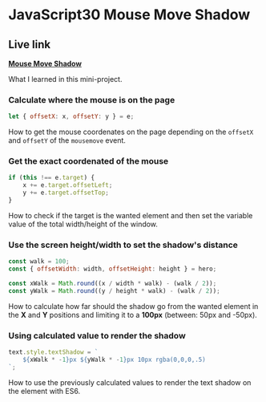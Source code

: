 # JavaScript30 Mouse Move Shadow

## Live link
**[Mouse Move Shadow](https://rawcdn.githack.com/Redvanisation/JavaScript-30/c4c9a3a6182d5997cd311ffeebd283def68c7193/16.Mouse-Move-Shadow/index.html)**

What I learned in this mini-project.

### Calculate where the mouse is on the page

``` javascript
let { offsetX: x, offsetY: y } = e;
```
How to get the mouse coordenates on the page depending on the `offsetX` and `offsetY` of the `mousemove` event.

### Get the exact coordenated of the mouse

``` javascript
if (this !== e.target) {
    x += e.target.offsetLeft;
    y += e.target.offsetTop;
}
```

How to check if the target is the wanted element and then set the variable value of the total width/height of the window.

### Use the screen height/width to set the shadow's distance

``` JavaScript
const walk = 100;
const { offsetWidth: width, offsetHeight: height } = hero;

const xWalk = Math.round((x / width * walk) - (walk / 2));
const yWalk = Math.round((y / height * walk) - (walk / 2));
```

How to calculate how far should the shadow go from the wanted element in the **X** and **Y** positions and limiting it to a **100px** (between: 50px and -50px).

### Using calculated value to render the shadow

``` JavaScript
text.style.textShadow = `
    ${xWalk * -1}px ${yWalk * -1}px 10px rgba(0,0,0,.5)
`;
```

How to use the previously calculated values to render the text shadow on the element with ES6.
